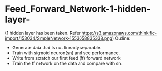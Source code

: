 # Feed_Forward_Network-1-hidden-layer-
(1 hidden layer has been taken. Refer:https://s3.amazonaws.com/thinkific-import/153034/SimpleNetwork-1553058835338.png)
Outline:

*  Generate data that is not linearly separable.   
*  Train with sigmoid neuron(sn) and see performance.
*  Write from scratch our first feed (ff) forward network. 
*  Train the ff network on the data and compare with sn. 
